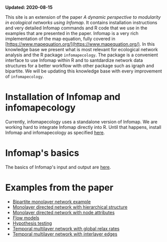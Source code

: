 **Updated: 2020-08-15**

This site is an extension of the paper _A dynamic perspective to modularity in ecological networks using Infomap_. It contains installation instructions and very detailed Infomap commands and R code that we use in the examples that are presented in the paper. Infomap is a very rich implementation of the map equation, fully covered in [https://www.mapequation.org/](https://www.mapequation.org/). In this knowledge base we present what is most relevant for ecological network analysis and the R package `infomapecology`. The package is a convenient interface to use Infomap within R and to santdardize network data structures for a better workflow with other package such as igraph and bipartite. We will be updating this knowledge base with every improvement of `infomapecology`.

# Installation of Infomap and infomapecology
Currently, infomapecology uses a standalone version of Infomap. We are working hard to integrate Infomap directly into R. Until that happens, install Infomap and infomapecology as specified [here](https://ecological-complexity-lab.github.io/infomap_ecology_package/installation).
 
# Infomap's basics
The basics of Infomap's input and output are [here](https://ecological-complexity-lab.github.io/infomap_ecology_package/infomapbasics).

# Examples from the paper

* [Bipartite monolayer network example](https://ecological-complexity-lab.github.io/infomap_ecology_package/bipartite)
* [Monolayer directed network with hierarchical structure](https://ecological-complexity-lab.github.io/infomap_ecology_package/monolayer_heirarchical)
* [Monolayer directed network with node attributes](https://ecological-complexity-lab.github.io/infomap_ecology_package/monolayer_node_attributes)
* [Flow models](https://ecological-complexity-lab.github.io/infomap_ecology_package/flows)
* [Hypothesis testing](https://ecological-complexity-lab.github.io/infomap_ecology_package/hypothesis_test)
* [Temporal multilayer network with global relax rates](https://ecological-complexity-lab.github.io/infomap_ecology_package/multilayer_relax)
* [Temporal multilayer network with interlayer edges](https://ecological-complexity-lab.github.io/infomap_ecology_package/multilayer_interlayer)